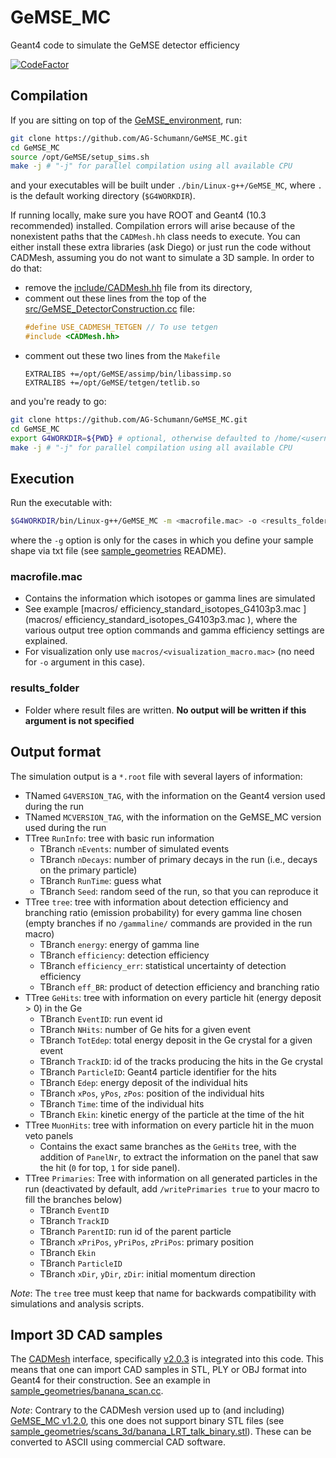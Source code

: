 # GeMSE_MC

Geant4 code to simulate the GeMSE detector efficiency

[![CodeFactor](https://www.codefactor.io/repository/github/ag-schumann/gemse_mc/badge)](https://www.codefactor.io/repository/github/ag-schumann/gemse_mc)

## Compilation

If you are sitting on top of the [GeMSE_environment](https://github.com/AG-Schumann/GeMSE_environment), run:
```bash
git clone https://github.com/AG-Schumann/GeMSE_MC.git
cd GeMSE_MC
source /opt/GeMSE/setup_sims.sh
make -j # "-j" for parallel compilation using all available CPU
```
and your executables will be built under `./bin/Linux-g++/GeMSE_MC`, where `.` is the default working directory (`$G4WORKDIR`).

If running locally, make sure you have ROOT and Geant4 (10.3 recommended) installed. Compilation errors will arise because of the nonexistent paths that the `CADMesh.hh` class needs to execute. You can either install these extra libraries (ask Diego) or just run the code without CADMesh, assuming you do not want to simulate a 3D sample. In order to do that:
+ remove the [include/CADMesh.hh](include/CADMesh.hh) file from its directory,
+ comment out these lines from the top of the [src/GeMSE_DetectorConstruction.cc](src/GeMSE_DetectorConstruction.cc) file:      
    ```cpp
    #define USE_CADMESH_TETGEN // To use tetgen
    #include <CADMesh.hh>
    ```
+ comment out these two lines from the `Makefile`
    ```make
    EXTRALIBS +=/opt/GeMSE/assimp/bin/libassimp.so
    EXTRALIBS +=/opt/GeMSE/tetgen/tetlib.so
    ```
and you're ready to go:
```bash
git clone https://github.com/AG-Schumann/GeMSE_MC.git
cd GeMSE_MC
export G4WORKDIR=${PWD} # optional, otherwise defaulted to /home/<username>/geant4workdir/
make -j # "-j" for parallel compilation using all available CPU
```

## Execution

Run the executable with:
```bash
$G4WORKDIR/bin/Linux-g++/GeMSE_MC -m <macrofile.mac> -o <results_folder> -g <sample_geometry.txt>
```
where the `-g` option is only for the cases in which you define your sample shape via txt file (see [sample_geometries](sample_geometries) README).

### macrofile.mac
* Contains the information which isotopes or gamma lines are simulated
* See example [macros/
efficiency_standard_isotopes_G4103p3.mac ](macros/
efficiency_standard_isotopes_G4103p3.mac ), where the various output tree option commands and gamma efficiency settings are explained.
* For visualization only use `macros/<visualization_macro.mac>` (no need for `-o` argument in this case).

### results_folder
* Folder where result files are written. **No output will be written if this argument is not specified**

## Output format

The simulation output is a `*.root` file with several layers of information:
* TNamed `G4VERSION_TAG`, with the information on the Geant4 version used during the run
* TNamed `MCVERSION_TAG`, with the information on the GeMSE_MC version used during the run
* TTree `RunInfo`: tree with basic run information
  * TBranch `nEvents`: number of simulated events
  * TBranch `nDecays`: number of primary decays in the run (i.e., decays on the primary particle)
  * TBranch `RunTime`: guess what
  * TBranch `Seed`: random seed of the run, so that you can reproduce it
* TTree `tree`: tree with information about detection efficiency and branching ratio (emission probability) for every gamma line chosen (empty branches if no `/gammaline/` commands are provided in the run macro)
  * TBranch `energy`: energy of gamma line
  * TBranch `efficiency`: detection efficiency
  * TBranch `efficiency_err`: statistical uncertainty of detection efficiency
  * TBranch `eff_BR`: product of detection efficiency and branching ratio
* TTree `GeHits`: tree with information on every particle hit (energy deposit > 0) in the Ge
  * TBranch `EventID`: run event id
  * TBranch `NHits`: number of Ge hits for a given event
  * TBranch `TotEdep`: total energy deposit in the Ge crystal for a given event
  * TBranch `TrackID`: id of the tracks producing the hits in the Ge crystal
  * TBranch `ParticleID`: Geant4 particle identifier for the hits
  * TBranch `Edep`: energy deposit of the individual hits
  * TBranch `xPos`, `yPos`, `zPos`: position of the individual hits
  * TBranch `Time`: time of the individual hits
  * TBranch `Ekin`: kinetic energy of the particle at the time of the hit
* TTree `MuonHits`: tree with information on every particle hit in the muon veto panels
  * Contains the exact same branches as the `GeHits` tree, with the addition of `PanelNr`, to extract the information on the panel that saw the hit (`0` for top, `1` for side panel).
* TTree `Primaries`: Tree with information on all generated particles in the run (deactivated by default, add `/writePrimaries true` to your macro to fill the branches below)
  * TBranch `EventID` 
  * TBranch `TrackID` 
  * TBranch `ParentID`: run id of the parent particle
  * TBranch `xPriPos`, `yPriPos`, `zPriPos`: primary position
  * TBranch `Ekin`
  * TBranch `ParticleID`
  * TBranch `xDir`, `yDir`, `zDir`: initial momentum direction

*Note*: The `tree` tree must keep that name for backwards compatibility with simulations and analysis scripts.

## Import 3D CAD samples

The [CADMesh](https://github.com/christopherpoole/CADMesh) interface, specifically [v2.0.3](https://github.com/christopherpoole/CADMesh/releases/tag/v2.0.3) is integrated into this code. This means that one can import CAD samples in STL, PLY or OBJ format into Geant4 for their construction. See an example in [sample_geometries/banana_scan.cc](sample_geometries/banana_scan.cc).

*Note*: Contrary to the CADMesh version used up to (and including) [GeMSE_MC v1.2.0](https://github.com/AG-Schumann/GeMSE_MC/releases/tag/v1.2.0), this one does not support binary STL files (see [sample_geometries/scans_3d/banana_LRT_talk_binary.stl](sample_geometries/scans_3d/banana_LRT_talk_binary.stl)). These can be converted to ASCII using commercial CAD software.
